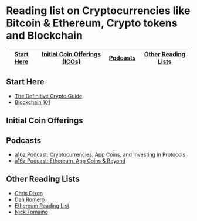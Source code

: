 # Reading list on Cryptocurrencies like Bitcoin & Ethereum, Crypto tokens and Blockchain

| [Start Here](#start-here) | [Initial Coin Offerings (ICOs)](#initial-coin-offerings) | [Podcasts](#podcasts) | [Other Reading Lists](#other-reading-lists) 
| ------------- | ------------- | ------------- | ------------- |

## Start Here
- [The Definitive Crypto Guide](https://mycrypto.guide/#dbft)
- [Blockchain 101](https://coincenter.org/learn)

## Initial Coin Offerings

## Podcasts
- [a16z Podcast: Cryptocurrencies, App Coins, and Investing in Protocols](https://a16z.com/2017/04/03/cryptocurrencies-protocols-appcoins/)
- [a16z Podcast: Ethereum, App Coins & Beyond](https://a16z.com/2016/08/28/ethereum/)

## Other Reading Lists
- [Chris Dixon](https://medium.com/@cdixon/crypto-token-roundup-4d57c32a87d7)
- [Dan Romero](https://medium.com/@dwr/digital-currency-reading-list-6219f1623bfd)
- [Ethereum Reading List](https://github.com/Scanate/EthList)
- [Nick Tomaino](https://thecontrol.co/some-blockchain-reading-1d98ec6b2f39)
